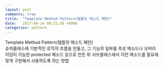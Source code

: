 ```yaml
---
layout: post
comments: true
title:  "Template Method Pattern(템플릿 메소드 패턴)"
date:   2017-08-14 09:21:38 +0900
categories: pattern
---
```

Template Method Pattern(템플릿 메소드 패턴)  
슈퍼클래스에 기본적인 로직의 흐름을 만들고, 그 기능의 일부를 추상 메소드나 오버라이딩이 가능한 protected 메소드 등으로 만든 뒤 서브클래스에서 이런 메소드를 필요에 맞게 구현해서 사용하도록 하는 방법
